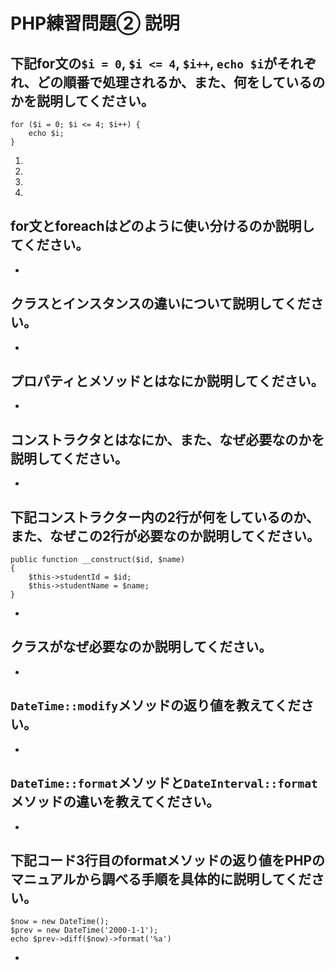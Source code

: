 # PHP練習問題② 説明

## 下記for文の`$i = 0`, `$i <= 4`, `$i++`, `echo $i`がそれぞれ、どの順番で処理されるか、また、何をしているのかを説明してください。

```
for ($i = 0; $i <= 4; $i++) {
    echo $i;
}
```

1. 
2. 
3. 
4. 

## for文とforeachはどのように使い分けるのか説明してください。
- 
## クラスとインスタンスの違いについて説明してください。
- 

## プロパティとメソッドとはなにか説明してください。
- 

## コンストラクタとはなにか、また、なぜ必要なのかを説明してください。
- 


## 下記コンストラクター内の2行が何をしているのか、また、なぜこの2行が必要なのか説明してください。
```
public function __construct($id, $name)
{
    $this->studentId = $id;
    $this->studentName = $name;
}
```
- 

## クラスがなぜ必要なのか説明してください。
- 

## `DateTime::modify`メソッドの返り値を教えてください。
- 

## `DateTime::format`メソッドと`DateInterval::format`メソッドの違いを教えてください。
- 

## 下記コード3行目のformatメソッドの返り値をPHPのマニュアルから調べる手順を具体的に説明してください。
```
$now = new DateTime();
$prev = new DateTime('2000-1-1');
echo $prev->diff($now)->format('%a')
```

-